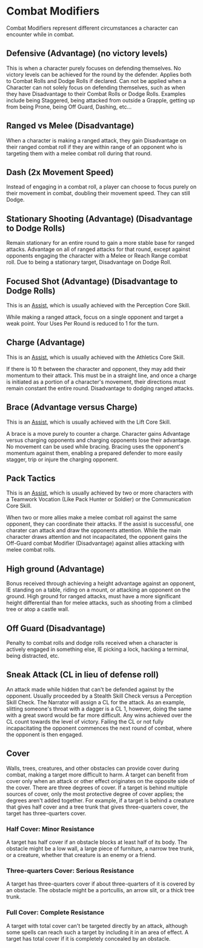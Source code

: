 # Combat Modifiers

Combat Modifiers represent different circumstances a character can encounter while in combat.

## Defensive (Advantage) (no victory levels)

This is when a character purely focuses on defending themselves. No victory levels can be achieved for the round by the defender. Applies both to Combat Rolls and Dodge Rolls if declared. Can not be applied when a Character can not solely focus on defending themselves, such as when they have Disadvantage to their Combat Rolls or Dodge Rolls. Examples include being Staggered, being attacked from outside a Grapple, getting up from being Prone, being Off Guard, Dashing, etc...

## Ranged vs Melee (Disadvantage)

When a character is making a ranged attack, they gain Disadvantage on their ranged combat roll if they are within range of an opponent who is targeting them with a melee combat roll during that round.

## Dash (2x Movement Speed)

Instead of engaging in a combat roll, a player can choose to focus purely on their movement in combat, doubling their movement speed. They can still Dodge.

## Stationary Shooting (Advantage) (Disadvantage to Dodge Rolls)

Remain stationary for an entire round to gain a more stable base for ranged attacks. Advantage on all of ranged attacks for that round, except against opponents engaging the character with a Melee or Reach Range combat roll. Due to being a stationary target, Disadvantage on Dodge Roll.

## Focused Shot (Advantage) (Disadvantage to Dodge Rolls)

This is an [Assist](./../GeneralRules/Assists.md), which is usually achieved with the Perception Core Skill.

While making a ranged attack, focus on a single opponent and target a weak point. Your Uses Per Round is reduced to 1 for the turn.

## Charge (Advantage)

This is an [Assist](./../GeneralRules/Assists.md), which is usually achieved with the Athletics Core Skill.

If there is 10 ft between the character and opponent, they may add their momentum to their attack. This must be in a straight line, and once a charge is initiated as a portion of a character's movement, their directions must remain constant the entire round. Disadvantage to dodging ranged attacks.

## Brace (Advantage versus Charge)

This is an [Assist](./../GeneralRules/Assists.md), which is usually achieved with the Lift Core Skill.

A brace is a move purely to counter a charge. Character gains Advantage versus charging opponents and charging opponents lose their advantage. No movement can be used while bracing. Bracing uses the opponent's momentum against them, enabling a prepared defender to more easily stagger, trip or injure the charging opponent.

## Pack Tactics

This is an [Assist](./../GeneralRules/Assists.md), which is usually achieved by two or more characters with a Teamwork Vocation (Like Pack Hunter or Soldier) or the Communication Core Skill.

When two or more allies make a melee combat roll against the same opponent, they can coordinate their attacks. If the assist is successful, one charater can attack and draw the opponents attention. While the main character draws attention and not incapacitated, the opponent gains the Off-Guard combat Modifier (Disadvantage) against allies attacking with melee combat rolls.

## High ground (Advantage)

Bonus received through achieving a height advantage against an opponent, IE standing on a table, riding on a mount, or attacking an opponent on the ground. High ground for ranged attacks, must have a more significant height differential than for melee attacks, such as shooting from a climbed tree or atop a castle wall.

## Off Guard (Disadvantage)

Penalty to combat rolls and dodge rolls received when a character is actively engaged in something else, IE picking a lock, hacking a terminal, being distracted, etc.

## Sneak Attack (CL in lieu of defense roll)

An attack made while hidden that can't be defended against by the opponent. Usually proceeded by a Stealth Skill Check versus a Perception Skill Check. The Narrator will assign a CL for the attack. As an example, slitting someone's throat with a dagger is a CL 1, however, doing the same with a great sword would be far more difficult. Any wins achieved over the CL count towards the level of victory. Failing the CL or not fully incapacitating the opponent commences the next round of combat, where the opponent is then engaged.

## Cover

Walls, trees, creatures, and other obstacles can provide cover during combat, making a target more difficult to harm. A target can benefit from cover only when an attack or other effect originates on the opposite side of the cover.
There are three degrees of cover. If a target is behind multiple sources of cover, only the most protective degree of cover applies; the degrees aren't added together. For example, if a target is behind a creature that gives half cover and a tree trunk that gives three-quarters cover, the target has three-quarters cover.

### Half Cover: Minor Resistance

A target has half cover if an obstacle blocks at least half of its body. The obstacle might be a low wall, a large piece of furniture, a narrow tree trunk, or a creature, whether that creature is an enemy or a friend.

### Three-quarters Cover: Serious Resistance

A target has three-quarters cover if about three-quarters of it is covered by an obstacle. The obstacle might be a portcullis, an arrow slit, or a thick tree trunk.

### Full Cover: Complete Resistance

A target with total cover can't be targeted directly by an attack, although some spells can reach such a target by including it in an area of effect. A target has total cover if it is completely concealed by an obstacle.
